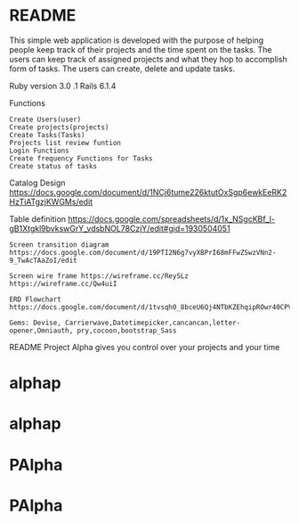 # README

This simple web application is developed with the purpose of helping people keep track of their projects and the time spent on the tasks. The users can keep track of assigned projects and what they hop to accomplish form of tasks. The users can create, delete and update tasks.



Ruby version 3.0 .1 Rails 6.1.4

  Functions

    Create Users(user)
    Create projects(projects)
    Create Tasks(Tasks)
    Projects list review funtion
    Login Functions
    Create frequency Functions for Tasks
    Create status of tasks

Catalog Design https://docs.google.com/document/d/1NCj6tume226ktutOxSgp6ewkEeRK2HzTiATgzjKWGMs/edit

 Table definition https://docs.google.com/spreadsheets/d/1x_NSgcKBf_l-gB1Xtgkl9bvkswGrY_vdsbNOL78CzjY/edit#gid=1930504051

    Screen transition diagram https://docs.google.com/document/d/19PTI2N6g7vyXBPrI68mFFwZSwzVNn2-9_TwAcTAaZoI/edit

    Screen wire frame https://wireframe.cc/ReySLz https://wireframe.cc/Qw4uiI

    ERD Flowchart https://docs.google.com/document/d/1tvsqh0_8bceU6Qj4NTbKZEhqipROwr40CPVH10l7ZxU/edit

    Gems: Devise, Carrierwave,Datetimepicker,cancancan,letter-opener,Omniauth, pry,cocoon,bootstrap_Sass

README Project Alpha gives you control over your projects and your time
# alphap
# alphap
# PAlpha
# PAlpha
